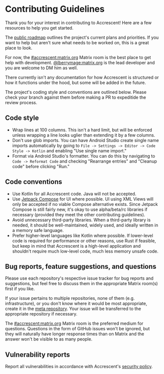 # Contributing Guidelines

Thank you for your interest in contributing to Accrescent! Here are a few
resources to help you get started.

The [public roadmap] outlines the project's current plans and priorities. If you
want to help but aren't sure what needs to be worked on, this is a great place
to look.

For now, the [#accrescent:matrix.org] Matrix room is the best place to get help
with development. [@lberrymage:matrix.org] is the lead developer and you are
welcome to DM him as well.

There currently isn't any documentation for how Accrescent is structured or how it
functions under the hood, but some will be added in the future.

The project's coding style and conventions are outlined below. Please check your
branch against them before making a PR to expeditide the review process.

## Code style

- Wrap lines at 100 columns. This isn't a hard limit, but will be enforced
  unless wrapping a line looks uglier than extending it by a few columns.
- Don't use glob imports. You can have Android Studio create single name imports
  automatically by going to `File -> Settings -> Editor -> Code Style -> Kotlin`
  and enabling "Use single name import."
- Format via Android Studio's formatter. You can do this by navigating to `Code
  -> Reformat Code` and checking "Rearrange entries" and "Cleanup code" before
  clicking "Run."

## Code conventions

- Use Kotlin for all Accrescent code. Java will not be accepted.
- Use [Jetpack Compose] for UI where possible. UI using XML Views will only be
  accepted if no viable Compose alternative exists. Since Jetpack Compose is
  still fairly new, it's okay to use alpha/beta/rc libraries if necessary
  (provided they meet the other contributing guidelines).
- Avoid unnecessary third-party libraries. When a third-party library is needed,
  it should be well-maintained, widely used, and ideally written in a memory
  safe language.
- Prefer higher-level languages like Kotlin where possible. If lower-level code
  is required for performance or other reasons, use Rust if feasible, but keep
  in mind that Accrescent is a high-level application and shouldn't require much
  low-level code, much less memory unsafe code.

## Bug reports, feature suggestions, and questions

Please use each repository's respective issue tracker for bug reports and
suggestions, but feel free to discuss them in the appropriate Matrix room(s)
first if you like.

If your issue pertains to multiple repositories, none of them (e.g.
infrastructure), or you don't know where it would be most appropriate, create it
in the [meta repository]. Your issue will be transferred to the appropriate
repository if necessary.

The [#accrescent:matrix.org] Matrix room is the preferred medium for questions.
Questions in the form of GitHub issues won't be ignored, but they will naturally
have longer response times than on Matrix and the answer won't be visible to as
many people.

## Vulnerability reports

Report all vulnerabilities in accordance with Accrescent's [security policy].

[#accrescent:matrix.org]: https://matrix.to/#/#accrescent:matrix.org
[@lberrymage:matrix.org]: https://matrix.to/#/@lberrymage:matrix.org
[Jetpack Compose]: https://developer.android.com/jetpack/compose
[Android Jetpack]: https://developer.android.com/jetpack/
[meta repository]: https://github.com/accrescent/meta
[public roadmap]: https://github.com/orgs/accrescent/projects/2
[security policy]: SECURITY.md
